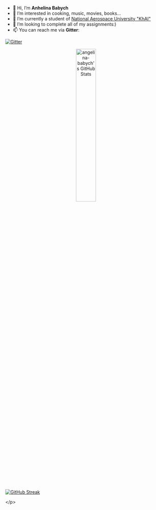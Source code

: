 - 👋 Hi, I’m **Anhelina Babych**
- 👀 I’m interested in cooking, music, movies, books...
- 🌱 I’m currently a student of [National Aerospace University "KhAI"](https://khai.edu/en/)
- 💞️ I’m looking to complete all of my assignments:)
- 📫 You can reach me via **Gitter**:

[![Gitter](https://badges.gitter.im/angelina-babych/community.svg)](https://gitter.im/angelina-babych/community?utm_source=badge&utm_medium=badge&utm_campaign=pr-badge)
 
 <p align="center">
 <img  alt="angelina-babych's GitHub Stats" src="https://awesome-github-stats.azurewebsites.net/user-stats/angelina-babych?cardType=level" align="center" width="35%"/>  
  
 [![GitHub Streak](https://streak-stats.demolab.com/?user=angelina-babych)](https://git.io/streak-stats)
 
 \</p>
 
